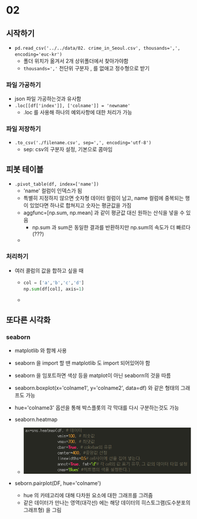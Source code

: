 # 02

## 시작하기

* `pd.read_csv('../../data/02. crime_in_Seoul.csv', thousands=',', encoding='euc-kr')`
  * 폴더 위치가 옮겨서 2개 상위폴더에서 찾아가야함
  * `thousands=','` 천단위 구분자 , 를 없애고 정수형으로 받기

### 파일 가공하기

* json 파일 가공하는것과 유사함
* `.loc[[df['index']], ['colname']] = 'newname'`
  * .loc 를 사용해 하나의 예외사항에 대한 처리가 가능

### 파일 저장하기

* `.to_csv('./filename.csv', sep=',', encoding='utf-8')`
  * sep: csv의 구분자 설정, 기본으로 콤마임



## 피봇 테이블

* `.pivot_table(df, index=['name'])`
  * 'name' 컬럼이 인덱스가 됨
  * 특별히 지정하지 않으면 숫자형 데이터 컬럼이 남고, name 컬럼에 중복되는 행이 있었다면 하나로 합쳐지고 숫자는 평균값을 가짐
  * aggfunc=[np.sum, np.mean] 과 같이 평균값 대신 원하는 산식을 넣을 수 있음
    * np.sum 과 sum은 동일한 결과를 반환하지만 np.sum의 속도가 더 빠르다(???)
  * 



### 처리하기

* 여러  콜럼의 값을 합하고 싶을 때

  * ```python
    col = ['a','b','c','d']
    np.sum(df[col], axis=1)
    ```

  * 



## 또다른 시각화

### seaborn

* matplotlib 와 함께 사용
* seaborn 을 import 할 땐 matplotlib 도 import 되어있어야 함
* seaborn 을 임포트하면 색상 등을 matplot이 아닌 seaborn의 것을 따름
* seaborn.boxplot(x='colname1', y='colname2', data=df) 와 같은 형태의 그래프도 가능
* hue='colname3' 옵션을 통해 박스플롯의 각 막대를 다시 구분하는것도 가능
* seaborn.heatmap
  * ![image-20220308231041940](README.assets/image-20220308231041940.png)

* seborn.pairplot(DF, hue='colname')
  * hue 의 카테고리에 대해 다차원 요소에 대한 그래프를 그려줌
  * 같은 데이터가 만나는 영역(대각선) 에는 해당 데이터의 히스토그램(도수분포의 그래프형) 을 그림